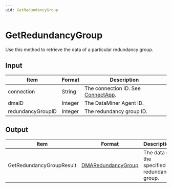 ```yaml
---
uid: GetRedundancyGroup
---
```


# GetRedundancyGroup

Use this method to retrieve the data of a particular redundancy group.

## Input

| Item              | Format  | Description                                           |
|-------------------|---------|-------------------------------------------------------|
| connection        | String  | The connection ID. See [ConnectApp](xref:ConnectApp). |
| dmaID             | Integer | The DataMiner Agent ID.                               |
| redundancyGroupID | Integer | The redundancy group ID.                              |

## Output

| Item | Format | Description |
|--|--|--|
| GetRedundancyGroupResult | [DMARedundancyGroup](xref:DMARedundancyGroup) | The data of the specified redundancy group. |
